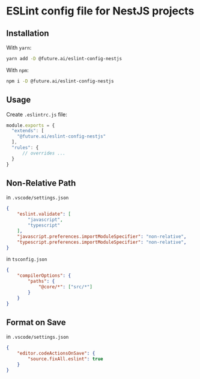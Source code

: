 # ESLint config file for NestJS projects

## Installation

With `yarn`:

```bash
yarn add -D @future.ai/eslint-config-nestjs
```

With `npm`:

```bash
npm i -D @future.ai/eslint-config-nestjs
```

## Usage

Create `.eslintrc.js` file:

```js
module.exports = {
  "extends": [
    "@future.ai/eslint-config-nestjs"
  ],
  "rules": {
      // overrides ...
  }
}
```

## Non-Relative Path
in `.vscode/settings.json`
```json
{
    "eslint.validate": [
        "javascript",
        "typescript"
    ],
    "javascript.preferences.importModuleSpecifier": "non-relative",
    "typescript.preferences.importModuleSpecifier": "non-relative",
}
```
in `tsconfig.json`
```json
{
    "compilerOptions": {
        "paths": {
            "@core/*": ["src/*"]
        }
    }
}
``` 


## Format on Save
in `.vscode/settings.json`
```json
{
    "editor.codeActionsOnSave": {
        "source.fixAll.eslint": true
    }
}
```